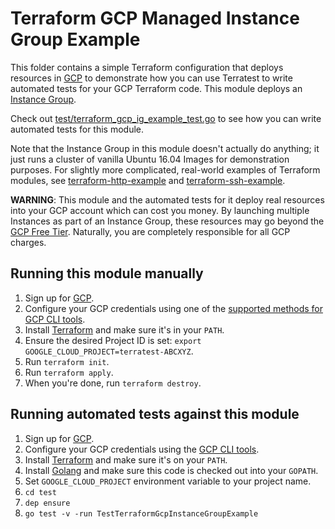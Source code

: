 # Terraform GCP Managed Instance Group Example

This folder contains a simple Terraform configuration that deploys resources in [GCP](https://cloud.google.com/) to demonstrate
how you can use Terratest to write automated tests for your GCP Terraform code. This module deploys an [Instance Group](
https://cloud.google.com/compute/docs/instance-groups/).

Check out [test/terraform_gcp_ig_example_test.go](https://github.com/terraform-modules-krish/terratest/blob/v0.29.0/test/terraform_gcp_ig_example_test.go) to see how you can write
automated tests for this module.

Note that the Instance Group in this module doesn't actually do anything; it just runs a cluster of vanilla Ubuntu 16.04
Images for demonstration purposes. For slightly more complicated, real-world examples of Terraform modules, see
[terraform-http-example](https://github.com/terraform-modules-krish/terratest/blob/v0.29.0/examples/terraform-http-example) and [terraform-ssh-example](https://github.com/terraform-modules-krish/terratest/blob/v0.29.0/examples/terraform-ssh-example).

**WARNING**: This module and the automated tests for it deploy real resources into your GCP account which can cost you
money. By launching multiple Instances as part of an Instance Group, these resources may go beyond the [GCP Free Tier](
https://cloud.google.com/free/). Naturally, you are completely responsible for all GCP charges.

## Running this module manually

1. Sign up for [GCP](https://cloud.google.com/).
1. Configure your GCP credentials using one of the [supported methods for GCP CLI
   tools](https://cloud.google.com/sdk/docs/quickstarts).
1. Install [Terraform](https://www.terraform.io/) and make sure it's in your `PATH`.
1. Ensure the desired Project ID is set: `export GOOGLE_CLOUD_PROJECT=terratest-ABCXYZ`.
1. Run `terraform init`.
1. Run `terraform apply`.
1. When you're done, run `terraform destroy`.

## Running automated tests against this module

1. Sign up for [GCP](https://cloud.google.com/free/).
1. Configure your GCP credentials using the [GCP CLI
   tools](https://cloud.google.com/sdk/docs/quickstarts).
1. Install [Terraform](https://www.terraform.io/) and make sure it's on your `PATH`.
1. Install [Golang](https://golang.org/) and make sure this code is checked out into your `GOPATH`.
1. Set `GOOGLE_CLOUD_PROJECT` environment variable to your project name.
1. `cd test`
1. `dep ensure`
1. `go test -v -run TestTerraformGcpInstanceGroupExample`
